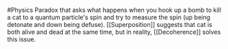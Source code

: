 #Physics 
Paradox  that asks what happens when you hook up a bomb to kill a cat to a quantum particle's spin and try to measure the spin (up being detonate and down being defuse). [[Superposition]] suggests that cat is both alive and dead at the same time, but in reality, [[Decoherence]] solves this issue.